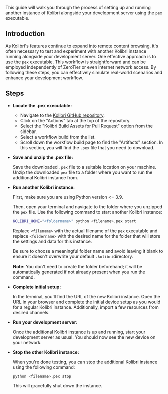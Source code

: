 This guide will walk you through the process of setting up and running another instance of Kolibri alongside your development server using the `pex` executable.

## Introduction

As Kolibri's features continue to expand into remote content browsing, it's often necessary to test and experiment with another Kolibri instance running alongside your development server. One effective approach is to use the `pex` executable. This workflow is straightforward and can be employed independently of ZeroTier or even internet network access. By following these steps, you can effectively simulate real-world scenarios and enhance your development workflow.

## Steps

- **Locate the .pex executable:**

  - Navigate to the [Kolibri GitHub repository](https://github.com/learningequality/kolibri).
  - Click on the "Actions" tab at the top of the repository.
  - Select the "Kolibri Build Assets for Pull Request" option from the sidebar.
  - Select a workflow build from the list.
  - Scroll down the workflow build page to find the "Artifacts" section. In this section, you will find the `.pex` file that you need to download.

- **Save and unzip the .pex file:**

  Save the downloaded `.pex` file to a suitable location on your machine. Unzip the downloaded `pex` file to a folder where you want to run the additional Kolibri instance from.

- **Run another Kolibri instance:**

  First, make sure you are using Python version <= 3.9.

  Then, open your terminal and navigate to the folder where you unzipped the `pex` file. Use the following command to start another Kolibri instance:

  ```sh
  KOLIBRI_HOME="<foldername>" python <filename>.pex start
  ```
  Replace `<filename>` with the actual filename of the `pex` executable and replace `<foldername>` with the desired name for the folder that will store the settings and data for this instance.

  Be sure to choose a meaningful folder name and avoid leaving it blank to ensure it doesn't overwrite your default `.kolibri`directory.

  **Note:** You don't need to create the folder beforehand; it will be automatically generated if not already present when you run the command.



- **Complete initial setup:**

  In the terminal, you'll find the URL of the new Kolibri instance. Open the URL in your browser and complete the initial device setup as you would for a regular Kolibri instance. Additionally, import a few resources from desired channels.

- **Run your development server:**

  Once the additional Kolibri instance is up and running, start your development server as usual. You should now see the new device on your network.

- **Stop the other Kolibri instance:**

  When you're done testing, you can stop the additional Kolibri instance using the following command:
  ```sh
  python <filename>.pex stop
  ```
  This will gracefully shut down the instance.
